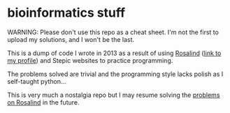 # bioinformatics stuff
WARNING: Please don't use this repo as a cheat sheet. I'm not the first to upload my solutions, and I won't be the last. 

This is a dump of code I wrote in 2013 as a result of using [Rosalind] ([link to my profile][user]) and Stepic websites to practice programming.

The problems solved are trivial and the programming style lacks polish as I self-taught python...

This is very much a nostalgia repo but I may resume solving the [problems on Rosalind][tree] in the future.

[rosalind]: http://rosalind.info/about/
[tree]: http://rosalind.info/problems/tree-view/
[user]: http://rosalind.info/users/wikkido5000/
